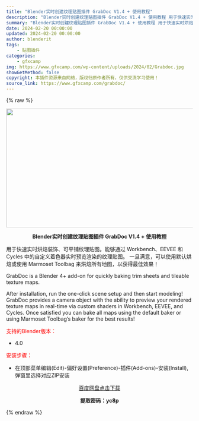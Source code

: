 ```yaml
---
title: "Blender实时创建纹理贴图插件 GrabDoc V1.4 + 使用教程"
description: "Blender实时创建纹理贴图插件 GrabDoc V1.4 + 使用教程 用于快速实时烘焙装饰、可平铺纹理贴图。能够通过 Workbench、EEVEE 和 Cycles 中的自定义着色器实时预览渲..."
summary: "Blender实时创建纹理贴图插件 GrabDoc V1.4 + 使用教程 用于快速实时烘焙装饰、可平铺纹理贴图。能够通过 Workbench、EEVEE 和 Cycles 中的自定义着色器实时预览渲..."
date: 2024-02-20 00:00:00
updated: 2024-02-20 00:00:00
author: blenderit
tags: 
    - 贴图插件
categories:
    - gfxcamp
img: https://www.gfxcamp.com/wp-content/uploads/2024/02/Grabdoc.jpg
showGetMethod: false
copyright: 本插件资源来自网络，版权归原作者所有，仅供交流学习使用！
source_link: https://www.gfxcamp.com/grabdoc/
---
```


{% raw %}
<div><p><img decoding="async" class="aligncenter size-full wp-image-118650" src="https://www.gfxcamp.com/wp-content/uploads/2024/02/Grabdoc.jpg" data-src="https://www.gfxcamp.com/wp-content/uploads/2024/02/Grabdoc.jpg" alt="" width="640" height="320" data-srcset="https://www.gfxcamp.com/wp-content/uploads/2024/02/Grabdoc.jpg 640w, https://www.gfxcamp.com/wp-content/uploads/2024/02/Grabdoc-150x75.jpg 150w" data-sizes="(max-width: 640px) 100vw, 640px"></p><p style="text-align: center;"><strong>Blender实时创建纹理贴图插件 GrabDoc V1.4 + 使用教程</strong></p><p>用于快速实时烘焙装饰、可平铺纹理贴图。能够通过 Workbench、EEVEE 和 Cycles 中的自定义着色器实时预览渲染的纹理贴图。 一旦满意，可以使用默认烘焙或使用 Marmoset Toolbag 来烘焙所有地图，以获得最佳效果！</p><p>GrabDoc is a Blender 4+ add-on for quickly baking trim sheets and tileable texture maps.</p><p>After installation, run the one-click scene setup and then start modeling! GrabDoc provides a camera object with the ability to preview your rendered texture maps in real-time via custom shaders in Workbench, EEVEE, and Cycles. Once satisfied you can bake all maps using the default baker or using Marmoset Toolbag’s baker for the best results!</p><p style="text-align: left;"><span style="color: #ff0000;">支持的Blender版本：</span></p><ul>
<li style="text-align: left;">4.0</li>
</ul><p style="text-align: left;"><span style="color: #ff0000;">安装步骤：</span></p><ul>
<li>在顶部菜单编辑(Edit)-偏好设置(Preference)-插件(Add-ons)-安装(Install),弹窗里选择对应ZIP安装</li>
</ul><p style="text-align: center;"><a class="maxbutton-3 maxbutton maxbutton-baidu" target="_blank" rel="noopener" href="https://pan.baidu.com/s/13ALYccv94qZ_LShdd_fQ8g?pwd=yc8p"><span class="mb-text">百度网盘点击下载</span></a></p><p style="text-align: center;"><strong>提取密码：yc8p</strong></p></div>
<div style="display: none">gfxcamp</div>
{% endraw %}
